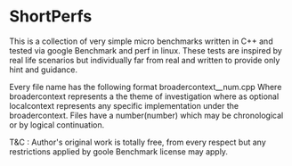 # ShortPerfs
This is a collection of very simple micro benchmarks written in C++ and tested via google Benchmark and perf in linux. These tests are inspired by real life scenarios but individually far from real and written to provide only hint and guidance. 

Every file name has the following format
broadercontext_<localcontext>_num.cpp
Where broadercontext represents a the theme of investigation where as optional localcontext represents any specific implementation under the broadercontext. Files have a number(number) which may be chronological or by logical continuation.  

T&C : Author's original work is totally free, from every respect but any restrictions applied by goole Benchmark license may apply.
